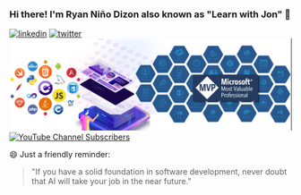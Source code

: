 ### Hi there! I'm Ryan Niño Dizon also known as "Learn with Jon" 👋 
[![linkedin](https://img.shields.io/badge/linkedin-0A66C2?style=for-the-badge&logo=linkedin&logoColor=white)](https://www.linkedin.com/in/ryanninodizon/)
[![twitter](https://img.shields.io/badge/twitter-1DA1F2?style=for-the-badge&logo=twitter&logoColor=white)](https://x.com/ryanninodizon)
![](https://github.com/ryanninodizon/ryanninodizon/blob/main/mvp-banner-badge.png) 
[![YouTube Channel Subscribers](https://img.shields.io/youtube/channel/subscribers/UC5LN8d3ubdOw3YzOF_anAQQ)](https://www.youtube.com/@LearnWithJon)

😄 Just a friendly reminder: 
> "If you have a solid foundation in software development, never doubt that AI will take your job in the near future."

<!--
**ryanninodizon/ryanninodizon** is a ✨ _special_ ✨ repository because its `README.md` (this file) appears on your GitHub profile.

Here are some ideas to get you started:

- 🔭 I’m currently working on ...
- 🌱 I’m currently learning ...
- 👯 I’m looking to collaborate on ...
- 🤔 I’m looking for help with ...
- 💬 Ask me about ...
- 📫 How to reach me: ...
- 😄 Pronouns: ...
- ⚡ Fun fact: ...
-->
